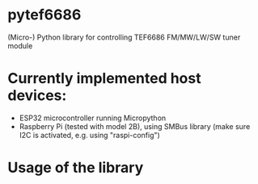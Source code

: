 # pytef6686
(Micro-) Python library for controlling TEF6686 FM/MW/LW/SW tuner module

# Currently implemented host devices:
* ESP32 microcontroller running Micropython
* Raspberry Pi (tested with model 2B), using SMBus library (make sure I2C is activated, e.g. using "raspi-config")

# Usage of the library
